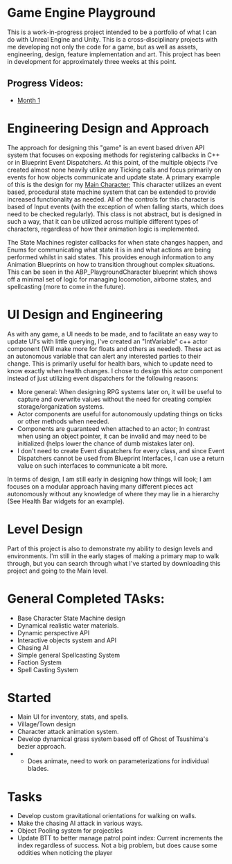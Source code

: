 # Game Engine Playground
This is a work-in-progress project intended to be a portfolio of what I can do with Unreal Engine and Unity. This is a cross-disciplinary projects with me developing not only the code for a game, but as well as assets, engineering, design, feature implementation and art. This project has been in development for approximately three weeks at this point.

## Progress Videos:

- [Month 1](https://youtu.be/Bh_T2ypWLW0)

# Engineering Design and Approach

The approach for designing this "game" is an event based driven API system that focuses on exposing methods for registering
callbacks in C++ or in Blueprint Event Dispatchers. At this point, of the multiple objects I've created almost none heavily utilize any Ticking calls and focus primarily on events for how objects communicate and update state. A primary example of this is the
design for my [Main Character](https://github.com/DistractionCrab/Playground/blob/main/Playground/Source/Playground/PlaygroundCharacter.h); This character utilizes an event based, procedural state machine system that can be extended to 
provide increased functionality as needed. All of the controls for this character is based of Input events (with the exception of 
when falling starts, which does need to be checked regularly). This class is not abstract, but is designed in such a way, that it can be utilized across multiple different types of characters, regardless of how their animation logic is implemented.

The State Machines register callbacks for when state changes happen, and Enums for communicating what state it is in and what actions are being performed whilst in said states. This provides enough information to any Animation Blueprints on how to transition throughout complex situations. This can be seen in the ABP_PlaygroundCharacter blueprint which shows off a minimal set of logic for managing locomotion, airborne states, and spellcasting (more to come in the future).

# UI Design and Engineering

As with any game, a UI needs to be made, and to facilitate an easy way to update UI's with little querying, I've created an "IntVariable" c++ actor component (Will make more for floats and others as needed). These act as an autonomous variable that can alert any interested parties to their change. This is primarily useful for health bars, which to update need to know exactly when health changes. I chose to design this actor component instead of just utilizing event dispatchers for the following reasons:

- More general: When designing RPG systems later on, it will be useful to capture and overwrite values without the need for creating complex storage/organization systems.
- Actor components are useful for autonomously updating things on ticks or other methods when needed.
- Components are guaranteed when attached to an actor; In contrast when using an object pointer, it can be invalid and may need to be initialized (helps lower the chance of dumb mistakes later on).
- I don't need to create Event dispatchers for every class, and since Event Dispatchers cannot be used from Blueprint Interfaces, I can use a return value on such interfaces to communicate a bit more. 

In terms of design, I am still early in designing how things will look; I am focuses on a modular approach having many different pieces act autonomously without any knowledge of where they may lie in a hierarchy (See Health Bar widgets for an example).

# Level Design

Part of this project is also to demonstrate my ability to design levels and environments. I'm still in the early stages of making a 
primary map to walk through, but you can search through what I've started by downloading this project and going to the Main level.


# General Completed TAsks:
- Base Character State Machine design
- Dynamical realistic water materials.
- Dynamic perspective API
- Interactive objects system and API
- Chasing AI
- Simple general Spellcasting System
- Faction System
- Spell Casting System


# Started
- Main UI for inventory, stats, and spells.
- Village/Town design
- Character attack animation system.
- Develop dynamical grass system based off of Ghost of Tsushima's bezier approach.
- - Does animate, need to work on parameterizations for individual blades.

# Tasks
- Develop custom gravitational orientations for walking on walls.
- Make the chasing AI attack in various ways.
- Object Pooling system for projectiles
- Update BTT to better manage patrol point index: Current increments the index regardless of success. Not a big problem, but does cause some oddities when noticing the player